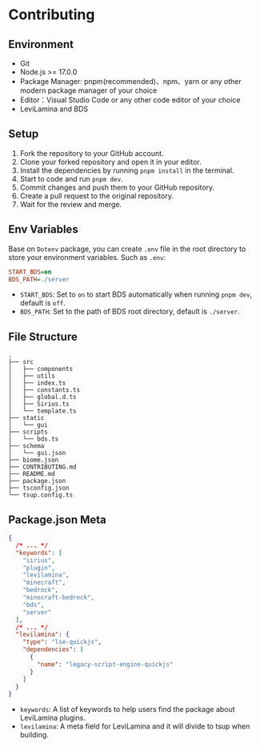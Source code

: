 # Contributing

## Environment

- Git
- Node.js >= 17.0.0
- Package Manager: pnpm(recommended)、npm、yarn or any other modern package manager of your choice
- Editor：Visual Studio Code or any other code editor of your choice
- LeviLamina and BDS

## Setup

1. Fork the repository to your GitHub account.
2. Clone your forked repository and open it in your editor.
3. Install the dependencies by running `pnpm install` in the terminal.
4. Start to code and run `pnpm dev`.
5. Commit changes and push them to your GitHub repository.
6. Create a pull request to the original repository.
7. Wait for the review and merge.

## Env Variables

Base on `Dotenv` package, you can create `.env` file in the root directory to store your environment variables. Such as `.env`:

```ini
START_BDS=on
BDS_PATH=./server
```

- `START_BDS`: Set to `on` to start BDS automatically when running `pnpm dev`, default is `off`.
- `BDS_PATH`: Set to the path of BDS root directory, default is `./server`.

## File Structure

```text
.
├── src
│   ├── components
│   ├── utils
│   ├── index.ts
│   ├── constants.ts
│   ├── global.d.ts
│   ├── Sirius.ts
│   └── template.ts
├── static
│   └── gui
├── scripts
│   └── bds.ts
├── schema
│   └── gui.json
├── biome.json
├── CONTRIBUTING.md
├── README.md
├── package.json
├── tsconfig.json
└── tsup.config.ts
```

## Package.json Meta

```json
{
  /* ... */
  "keywords": [
    "sirius",
    "plugin",
    "levilamina",
    "minecraft",
    "bedrock",
    "minecraft-bedrock",
    "bds",
    "server"
  ],
  /* ... */
  "levilamina": {
    "type": "lse-quickjs",
    "dependencies": [
      {
        "name": "legacy-script-engine-quickjs"
      }
    ]
  }
}
```

- `keywords`: A list of keywords to help users find the package about LeviLamina plugins.
- `levilamina`: A meta field for LeviLamina and it will divide to tsup when building.
